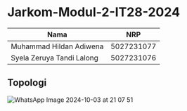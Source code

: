 # Jarkom-Modul-2-IT28-2024

|Nama  | NRP |
|--    | --  |
| Muhammad Hildan Adiwena  | 5027231077 |
| Syela Zeruya Tandi Lalong  | 5027231076 |

## Topologi

![WhatsApp Image 2024-10-03 at 21 07 51](https://github.com/user-attachments/assets/6b8124d0-9f93-4927-9147-6492b892a102)

